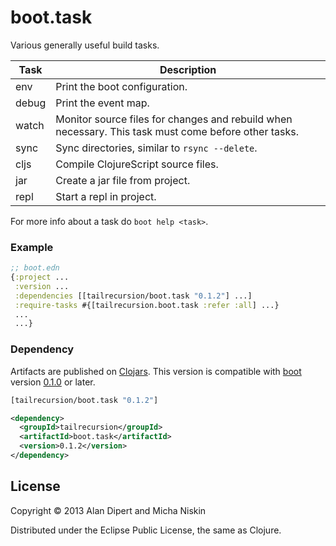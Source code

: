 # boot.task

Various generally useful build tasks.

| Task  | Description                                                         |
|-------|---------------------------------------------------------------------|
| env   | Print the boot configuration.                                       |
| debug | Print the event map.                                                |
| watch | Monitor source files for changes and rebuild when necessary. This task must come before other tasks. |
| sync  | Sync directories, similar to `rsync --delete`.                      |
| cljs  | Compile ClojureScript source files.                                 |
| jar   | Create a jar file from project.                                     |
| repl  | Start a repl in project.                                            |

For more info about a task do `boot help <task>`.

### Example

```clojure
;; boot.edn
{:project ...
 :version ...
 :dependencies [[tailrecursion/boot.task "0.1.2"] ...]
 :require-tasks #{[tailrecursion.boot.task :refer :all] ...}
 ...
 ...}
```

### Dependency

Artifacts are published on [Clojars][1]. This version is compatible with
[boot][2] version [0.1.0][3] or later.

```clojure
[tailrecursion/boot.task "0.1.2"]
```

```xml
<dependency>
  <groupId>tailrecursion</groupId>
  <artifactId>boot.task</artifactId>
  <version>0.1.2</version>
</dependency>
```

## License

Copyright © 2013 Alan Dipert and Micha Niskin

Distributed under the Eclipse Public License, the same as Clojure.

[1]: https://clojars.org/tailrecursion/boot.task
[2]: https://github.com/tailrecursion/boot
[3]: https://github.com/tailrecursion/boot/tree/0.1.0

